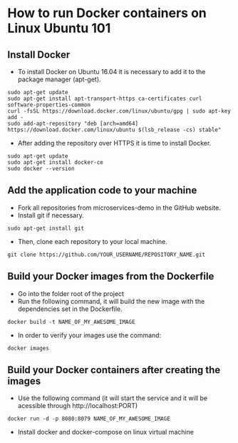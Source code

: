 # How to run Docker containers on Linux Ubuntu 101

## Install Docker

* To install Docker on Ubuntu 16.04 it is necessary to add it to the package manager (apt-get).

```shell
sudo apt-get update
sudo apt-get install apt-transport-https ca-certificates curl software-properties-common
curl -fsSL https://download.docker.com/linux/ubuntu/gpg | sudo apt-key add -
sudo add-apt-repository "deb [arch=amd64] https://download.docker.com/linux/ubuntu $(lsb_release -cs) stable"
```

* After adding the repository over HTTPS it is time to install Docker.

```shell
sudo apt-get update
sudo apt-get install docker-ce
sudo docker --version
```

## Add the application code to your machine

* Fork all repositories from microservices-demo in the GitHub website.
* Install git if necessary.

```shell
sudo apt-get install git
```

* Then, clone each repository to your local machine.

```shell
git clone https://github.com/YOUR_USERNAME/REPOSITORY_NAME.git
```

## Build your Docker images from the Dockerfile

* Go into the folder root of the project
* Run the following command, it will build the new image with the dependencies set in the Dockerfile.

```shell
docker build -t NAME_OF_MY_AWESOME_IMAGE
```

* In order to verify your images use the command:

```shell
docker images
```

## Build your Docker containers after creating the images

* Use the following command (it will start the service and it will be acessible through http://localhost:PORT)

```shell
docker run -d -p 8080:8079 NAME_OF_MY_AWESOME_IMAGE
```

* Install docker and docker-compose on linux virtual machine
